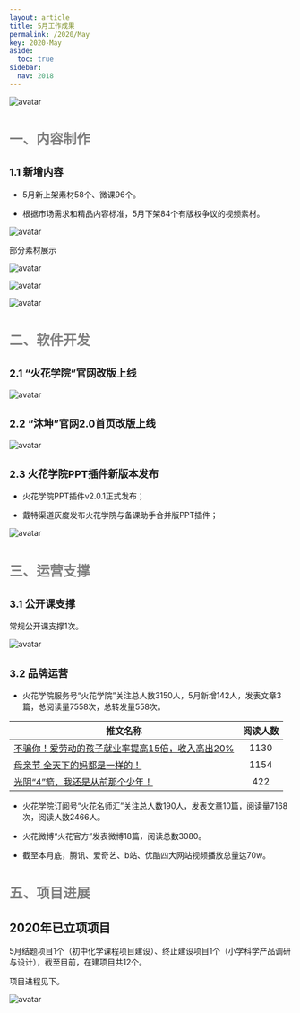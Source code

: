 ```yaml
---
layout: article
title: 5月工作成果
permalink: /2020/May
key: 2020-May
aside:
  toc: true
sidebar:
  nav: 2018
---
```



<bro/><bro/>

![avatar](images/20200501.png)

# <font size="5" color="gray">一、内容制作</font>

## <font size="4" >1.1 新增内容</font>

- 5月新上架素材58个、微课96个。

- 根据市场需求和精品内容标准，5月下架84个有版权争议的视频素材。

![avatar](images/20200502.png)

部分素材展示

![avatar](images/20200503.png)

![avatar](images/20200504.png)

![avatar](images/20200505.png)

# <font size="5" color="gray">二、软件开发</font>

## <font size="4" >2.1 “火花学院”官网改版上线</font>

![avatar](images/20200506.png)

## <font size="4" >2.2 “沐坤”官网2.0首页改版上线</font>

![avatar](images/20200507.png)

## <font size="4" >2.3 火花学院PPT插件新版本发布</font>

- 火花学院PPT插件v2.0.1正式发布；

- 戴特渠道灰度发布⽕花学院与备课助⼿合并版PPT插件；

![avatar](images/20200508.png)

# <font size="5" color="gray">三、运营支撑</font>

## <font size="4" >3.1 公开课支撑</font>

常规公开课支撑1次。

![avatar](images/20200510.png)

## <font size="4" >3.2 品牌运营</font>

- 火花学院服务号“火花学院”关注总人数3150人，5月新增142人，发表文章3篇，总阅读量7558次，总转发量558次。

| 推文名称 |  阅读人数  | 
|-------------|:------:|
[不骗你！爱劳动的孩子就业率提高15倍，收入高出20%](https://mp.weixin.qq.com/s/gYcDGVtv-GT3quI7-F2_3Q)|	1130|
[母亲节 全天下的妈都是一样的！](https://mp.weixin.qq.com/s/IX7nunHpPC-JeGNP4vBJRQ)|	1154|
[光阴“4”箭，我还是从前那个少年！](https://mp.weixin.qq.com/s/NPJFGLJwh4BbT4BMMfJVXA)|	422|

- 火花学院订阅号“火花名师汇”关注总人数190人，发表文章10篇，阅读量7168次，阅读人数2466人。

- 火花微博“火花官方”发表微博18篇，阅读总数3080。

- 截至本月底，腾讯、爱奇艺、b站、优酷四大网站视频播放总量达70w。

# <font size="5" color="gray">五、项目进展</font>

## 2020年已立项项目

5月结题项目1个（初中化学课程项目建设）、终止建设项目1个（小学科学产品调研与设计），截至目前，在建项目共12个。

项目进程见下。
 
![avatar](images/20200511.png)






